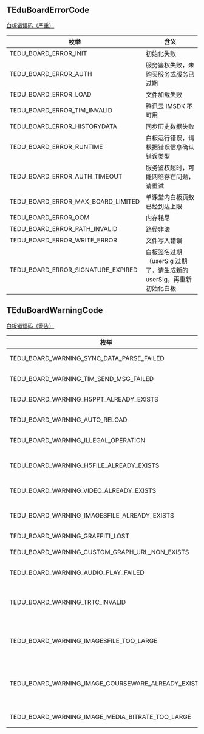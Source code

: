 
## TEduBoardErrorCode
[白板错误码（严重）](https://doc.qcloudtiw.com/win32/latest/group__code.html#ga3b69fda7ea1b4ca66e6d5123c8d074cc)


| 枚举 | 含义 |
| --- | --- |
| TEDU_BOARD_ERROR_INIT | 初始化失败  |
| TEDU_BOARD_ERROR_AUTH | 服务鉴权失败，未购买服务或服务已过期  |
| TEDU_BOARD_ERROR_LOAD | 文件加载失败  |
| TEDU_BOARD_ERROR_TIM_INVALID | 腾讯云 IMSDK 不可用  |
| TEDU_BOARD_ERROR_HISTORYDATA | 同步历史数据失败  |
| TEDU_BOARD_ERROR_RUNTIME | 白板运行错误，请根据错误信息确认错误类型  |
| TEDU_BOARD_ERROR_AUTH_TIMEOUT | 服务鉴权超时，可能网络存在问题，请重试  |
| TEDU_BOARD_ERROR_MAX_BOARD_LIMITED | 单课堂内白板页数已经到达上限  |
| TEDU_BOARD_ERROR_OOM | 内存耗尽  |
| TEDU_BOARD_ERROR_PATH_INVALID | 路径非法  |
| TEDU_BOARD_ERROR_WRITE_ERROR | 文件写入错误  |
| TEDU_BOARD_ERROR_SIGNATURE_EXPIRED | 白板签名过期（userSig 过期了，请生成新的 userSig，再重新初始化白板  |



## TEduBoardWarningCode
[白板错误码（警告）](https://doc.qcloudtiw.com/win32/latest/group__code.html#ga58a680d36e24416090fc66d903ab0cc3)


| 枚举 | 含义 |
| --- | --- |
| TEDU_BOARD_WARNING_SYNC_DATA_PARSE_FAILED | 接收到其他端的同步数据解析错误  |
| TEDU_BOARD_WARNING_TIM_SEND_MSG_FAILED | 腾讯云 IMSDK 发送消息失败  |
| TEDU_BOARD_WARNING_H5PPT_ALREADY_EXISTS | 要添加的 H5PPT 已存在  |
| TEDU_BOARD_WARNING_AUTO_RELOAD | 白板发生异常自动重新加载  |
| TEDU_BOARD_WARNING_ILLEGAL_OPERATION | 白板历史数据加载完成之前禁止操作  |
| TEDU_BOARD_WARNING_H5FILE_ALREADY_EXISTS | 当要添加的 H5File 已存在时抛出该警告  |
| TEDU_BOARD_WARNING_VIDEO_ALREADY_EXISTS | 当要添加的视频已存在时抛出该警告  |
| TEDU_BOARD_WARNING_IMAGESFILE_ALREADY_EXISTS | 当要批量图片文件已存在时抛出该警告  |
| TEDU_BOARD_WARNING_GRAFFITI_LOST | 有涂鸦丢失  |
| TEDU_BOARD_WARNING_CUSTOM_GRAPH_URL_NON_EXISTS | 自定义图形的 URL 不存在  |
| TEDU_BOARD_WARNING_AUDIO_PLAY_FAILED | 音频播放失败时抛出该警告  |
| TEDU_BOARD_WARNING_TRTC_INVALID | 腾讯云 TRTCSDK 不可用，自动对时功能将不能正常工作  |
| TEDU_BOARD_WARNING_IMAGESFILE_TOO_LARGE | addImagesFile 接口添加图片集合文件时，文件内容过大 |
| TEDU_BOARD_WARNING_IMAGE_COURSEWARE_ALREADY_EXISTS | addTranscodeFile 接口添加静态转码课件时，要添加的静态转码课件已存在 |
| TEDU_BOARD_WARNING_IMAGE_MEDIA_BITRATE_TOO_LARGE | 添加多媒体资源 多媒体资源码率过大 |



